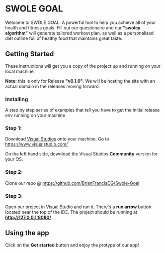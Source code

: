 # SWOLE GOAL


Welcome to SWOLE GOAL. A powerful tool to help you achieve all of your health and fitness goals. Fill out our questionaire and our 
**"swoley algorithm"** will generate tailored workout plan, as well as a personalized diet outline full of healthy food that maintains great taste.


## Getting Started

These instructions will get you a copy of the project up and running on your local machine.

**Note:** 
this is only for Release **"v0.1.0"**. We will be hosting the site with an actual domain in the releases moving forward.


### Installing

A step by step series of examples that tell you have to get the initial release env running on your machine

### Step 1:


Download [Visual Studios](https://www.visualstudio.com/) onto your machine.
Go to https://www.visualstudio.com/

On the left hand side, download the Visual Studios **Community** version for your OS.


### Step 2:

Clone our repo @ <https://github.com/BrianFrancisDG/Swole-Goal>


### Step 3:

Open our project in Visual Studio and run it. 
There's a **run arrow** button located near the top of the IDE.
The project should be running at **http://127.0.0.1:8080/**




## Using the app

Click on the **Get started** button and enjoy the protype of our app!



